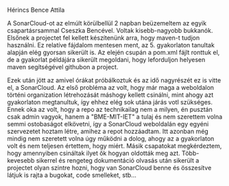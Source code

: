 Hérincs Bence Attila

A SonarCloud-ot az elmúlt körülbellül 2 napban beüzemeltem az egyik csapartásrsammal Cseszka Bencével. Voltak kisebb-nagyobb bukkanók.
Elsőnek a projectet fel kellett készítenünk arra, hogy maven-t tudjon használni. Ez relatíve fájdalom mentesen ment, az 5. gyakorlaton tanultak alapján elég gyorsan sikerült is.
Az elején csupán a pom.xml fájlt ronttuk el, de a gyakorlat példájára sikerült megoldani, hogy leforduljon helyesen maven segítségével githubon a project.

Ezek után jött az amivel órákat próbálkoztuk és az idő nagyrészét ez is vitte el, a SonarCloud.
Az első probléma az volt, hogy már maga a weboldalon történi organization létrehozását máshogy kellett csinálni, mint ahogy azt gyakorlaton megtanultuk, így ehhez elég sok utána járás votl szükséges. Ennek oka az volt, hogy a repo az technikailag nem a milyen, én pusztán csak admin vagyok, hanem a "BME-MIT-IET" a tulaj és nem szerettem volna semmi ostobaságot elkövetni, így a SonarCloud weboldalán egy egyéni szervezetet hoztam létre, amihez a repot hozzáadtam.
Itt azonban még mindig nem szeretett volna úgy működni a dolog, ahogy az a gyakorlaton volt és nem teljesen értettem, hogy miért. Másik csapatokat megkérdeztem, hogy amennyiben csináltak ilyet ők hogyan oldották meg azt. Több-kevesebb sikerrel és rengeteg dokumentáció olvasás után sikerült a projectet olyan szintre hozni, hogy van SonarCloud benne és összesítve látjuk is rajta a bugokat, code smelleket, stb...